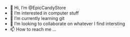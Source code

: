 - 👋 Hi, I’m @EpicCandyStore
- 👀 I’m interested in computer stuff
- 🌱 I’m currently learning git
- 💞️ I’m looking to collaborate on whatever I find intersting
- 📫 How to reach me ...

<!---
EpicCandyStore/EpicCandyStore is a ✨ special ✨ repository because its `README.md` (this file) appears on your GitHub profile.
You can click the Preview link to take a look at your changes.
---!>

